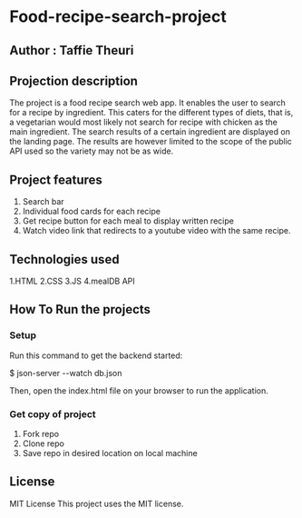 # Food-recipe-search-project

## Author : Taffie Theuri


## Projection description

The project is a food recipe search web app. It enables the user to search for a recipe by ingredient. This caters for the different types of diets, that is, a vegetarian would most likely not search for recipe with chicken as the main ingredient. The search results of a certain ingredient are displayed on the landing page. The results are however limited to the scope of the public API used so the variety may not be as wide.

## Project features
1. Search bar
2. Individual food cards for each recipe
3. Get recipe button for each meal to display written recipe
4. Watch video link that redirects to a youtube video with the same recipe.

## Technologies used
1.HTML
2.CSS
3.JS
4.mealDB API

## How To Run the projects
### Setup
Run this command to get the backend started:

$ json-server --watch db.json

Then, open the index.html file on your browser to run the application.

### Get copy of project 
1. Fork repo
2. Clone repo 
3. Save repo in desired location on local machine


## License 
MIT License
This project uses the MIT license.



